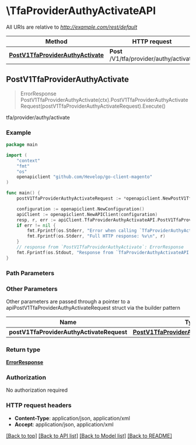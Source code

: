 # \TfaProviderAuthyActivateAPI

All URIs are relative to *http://example.com/rest/default*

Method | HTTP request | Description
------------- | ------------- | -------------
[**PostV1TfaProviderAuthyActivate**](TfaProviderAuthyActivateAPI.md#PostV1TfaProviderAuthyActivate) | **Post** /V1/tfa/provider/authy/activate | tfa/provider/authy/activate



## PostV1TfaProviderAuthyActivate

> ErrorResponse PostV1TfaProviderAuthyActivate(ctx).PostV1TfaProviderAuthyActivateRequest(postV1TfaProviderAuthyActivateRequest).Execute()

tfa/provider/authy/activate



### Example

```go
package main

import (
	"context"
	"fmt"
	"os"
	openapiclient "github.com/Hevelop/go-client-magento"
)

func main() {
	postV1TfaProviderAuthyActivateRequest := *openapiclient.NewPostV1TfaProviderAuthyActivateRequest("TfaToken_example", "Otp_example") // PostV1TfaProviderAuthyActivateRequest |  (optional)

	configuration := openapiclient.NewConfiguration()
	apiClient := openapiclient.NewAPIClient(configuration)
	resp, r, err := apiClient.TfaProviderAuthyActivateAPI.PostV1TfaProviderAuthyActivate(context.Background()).PostV1TfaProviderAuthyActivateRequest(postV1TfaProviderAuthyActivateRequest).Execute()
	if err != nil {
		fmt.Fprintf(os.Stderr, "Error when calling `TfaProviderAuthyActivateAPI.PostV1TfaProviderAuthyActivate``: %v\n", err)
		fmt.Fprintf(os.Stderr, "Full HTTP response: %v\n", r)
	}
	// response from `PostV1TfaProviderAuthyActivate`: ErrorResponse
	fmt.Fprintf(os.Stdout, "Response from `TfaProviderAuthyActivateAPI.PostV1TfaProviderAuthyActivate`: %v\n", resp)
}
```

### Path Parameters



### Other Parameters

Other parameters are passed through a pointer to a apiPostV1TfaProviderAuthyActivateRequest struct via the builder pattern


Name | Type | Description  | Notes
------------- | ------------- | ------------- | -------------
 **postV1TfaProviderAuthyActivateRequest** | [**PostV1TfaProviderAuthyActivateRequest**](PostV1TfaProviderAuthyActivateRequest.md) |  | 

### Return type

[**ErrorResponse**](ErrorResponse.md)

### Authorization

No authorization required

### HTTP request headers

- **Content-Type**: application/json, application/xml
- **Accept**: application/json, application/xml

[[Back to top]](#) [[Back to API list]](../README.md#documentation-for-api-endpoints)
[[Back to Model list]](../README.md#documentation-for-models)
[[Back to README]](../README.md)

